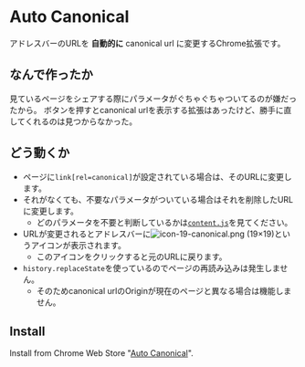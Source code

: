 # Auto Canonical

アドレスバーのURLを **自動的に** canonical url に変更するChrome拡張です。

## なんで作ったか

見ているページをシェアする際にパラメータがぐちゃぐちゃついてるのが嫌だったから。
ボタンを押すとcanonical urlを表示する拡張はあったけど、勝手に直してくれるのは見つからなかった。

## どう動くか

- ページに`link[rel=canonical]`が設定されている場合は、そのURLに変更します。
- それがなくても、不要なパラメータがついている場合はそれを削除したURLに変更します。
    - どのパラメータを不要と判断しているかは[`content.js`](https://github.com/irok/AutoCanonical/blob/master/content.js)を見てください。
- URLが変更されるとアドレスバーに![icon-19-canonical.png (19×19)](https://raw.githubusercontent.com/irok/AutoCanonical/master/icon-19-canonical.png)というアイコンが表示されます。
    - このアイコンをクリックすると元のURLに戻ります。
- `history.replaceState`を使っているのでページの再読み込みは発生しません。
    - そのためcanonical urlのOriginが現在のページと異なる場合は機能しません。

## Install

Install from Chrome Web Store "[Auto Canonical](https://chrome.google.com/webstore/detail/canonicaurl/dcbmeicnoejpldipejlefojiiebhogij)".
